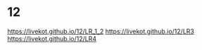 # 12
https://livekot.github.io/12/LR_1_2
https://livekot.github.io/12/LR3
https://livekot.github.io/12/LR4
